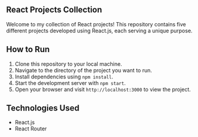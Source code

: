 ## React Projects Collection

Welcome to my collection of React projects! This repository contains five different projects developed using React.js, each serving a unique purpose.

## How to Run

1. Clone this repository to your local machine.
2. Navigate to the directory of the project you want to run.
3. Install dependencies using `npm install`.
4. Start the development server with `npm start`.
5. Open your browser and visit `http://localhost:3000` to view the project.

## Technologies Used

- React.js
- React Router
